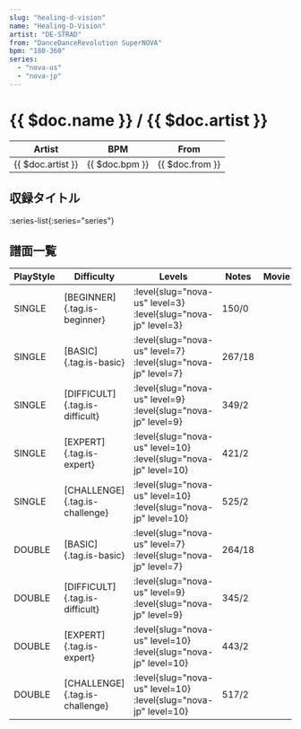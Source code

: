 ```yaml
---
slug: "healing-d-vision"
name: "Healing-D-Vision"
artist: "DE-STRAD"
from: "DanceDanceRevolution SuperNOVA"
bpm: "180-360"
series:
  - "nova-us"
  - "nova-jp"
---
```


# {{ $doc.name }} / {{ $doc.artist }}

|Artist|BPM|From|
|------|---|----|
|{{ $doc.artist }}|{{ $doc.bpm }}|{{ $doc.from }}|

## 収録タイトル

:series-list{:series="series"}

## 譜面一覧

|PlayStyle|Difficulty|Levels|Notes|Movie|
|---------|----------|------|-----|-----|
|SINGLE|[BEGINNER]{.tag.is-beginner}|<div class="field is-grouped is-grouped-multiline"> :level{slug="nova-us" level=3} :level{slug="nova-jp" level=3}</div>|150/0||
|SINGLE|[BASIC]{.tag.is-basic}|<div class="field is-grouped is-grouped-multiline"> :level{slug="nova-us" level=7} :level{slug="nova-jp" level=7}</div>|267/18||
|SINGLE|[DIFFICULT]{.tag.is-difficult}|<div class="field is-grouped is-grouped-multiline"> :level{slug="nova-us" level=9} :level{slug="nova-jp" level=9}</div>|349/2||
|SINGLE|[EXPERT]{.tag.is-expert}|<div class="field is-grouped is-grouped-multiline"> :level{slug="nova-us" level=10} :level{slug="nova-jp" level=10}</div>|421/2||
|SINGLE|[CHALLENGE]{.tag.is-challenge}|<div class="field is-grouped is-grouped-multiline"> :level{slug="nova-us" level=10} :level{slug="nova-jp" level=10}</div>|525/2||
|DOUBLE|[BASIC]{.tag.is-basic}|<div class="field is-grouped is-grouped-multiline"> :level{slug="nova-us" level=7} :level{slug="nova-jp" level=7}</div>|264/18||
|DOUBLE|[DIFFICULT]{.tag.is-difficult}|<div class="field is-grouped is-grouped-multiline"> :level{slug="nova-us" level=9} :level{slug="nova-jp" level=9}</div>|345/2||
|DOUBLE|[EXPERT]{.tag.is-expert}|<div class="field is-grouped is-grouped-multiline"> :level{slug="nova-us" level=10} :level{slug="nova-jp" level=10}</div>|443/2||
|DOUBLE|[CHALLENGE]{.tag.is-challenge}|<div class="field is-grouped is-grouped-multiline"> :level{slug="nova-us" level=10} :level{slug="nova-jp" level=10}</div>|517/2||
